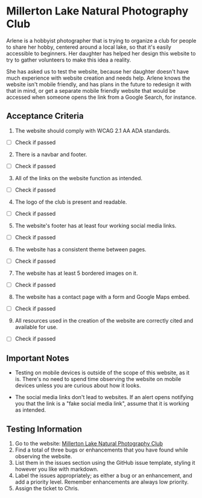 # Millerton Lake Natural Photography Club

Arlene is a hobbyist photographer that is trying to organize a club for people to share her hobby, centered around a local lake, so that it's easily accessible to beginners. Her daughter has helped her design this website to try to gather volunteers to make this idea a reality.

She has asked us to test the website, because her daughter doesn't have much experience with website creation and needs help. Arlene knows the website isn't mobile friendly, and has plans in the future to redesign it with that in mind, or get a separate mobile friendly website that would be accessed when someone opens the link from a Google Search, for instance.

## Acceptance Criteria
1. The website should comply with WCAG 2.1 AA ADA standards.
- [ ] Check if passed
2. There is a navbar and footer.
- [ ] Check if passed
3. All of the links on the website function as intended.
- [ ] Check if passed
4. The logo of the club is present and readable.
- [ ] Check if passed
5. The website's footer has at least four working social media links.
- [ ] Check if passed
6. The website has a consistent theme between pages.
- [ ] Check if passed
7. The website has at least 5 bordered images on it.
- [ ] Check if passed
8. The website has a contact page with a form and Google Maps embed. 
- [ ] Check if passed
9. All resources used in the creation of the website are correctly cited and available for use.
- [ ] Check if passed

## Important Notes

* Testing on mobile devices is outside of the scope of this website, as it is. There's no need to spend time observing the website on mobile devices unless you are curious about how it looks.

* The social media links don't lead to websites. If an alert opens notifying you that the link is a "fake social media link", assume that it is working as intended.

## Testing Information

1. Go to the website: [Millerton Lake Natural Photography Club](https://christopher-green424.github.io/websiteQAExample1/)
2. Find a total of three bugs or enhancements that you have found while observing the website.
3. List them in the issues section using the GitHub issue template, styling it however you like with markdown.
4. Label the issues appropriately; as either a bug or an enhancement, and add a priority level. Remember enhancements are always low priority.
5. Assign the ticket to Chris.